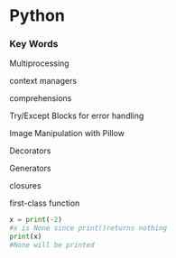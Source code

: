 # Python

### Key Words

Multiprocessing

context managers

comprehensions

Try/Except Blocks for error handling

Image Manipulation with Pillow

Decorators

Generators

closures

first-class function

```python
x = print(-2)
#x is None since print()returns nothing
print(x)
#None will be printed
```




